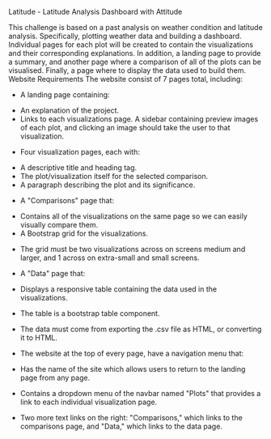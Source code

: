 Latitude - Latitude Analysis Dashboard with Attitude

This challenge is based on a past analysis on weather condition and latitude analysis. Specifically, plotting weather data and building a dashboard.
Individual pages for each plot will be created to contain the visualizations and their corresponding explanations. In addition, a landing page to provide a summary, and another page where a comparison of all of the plots can be visualised. Finally, a page where to display the data used to build them.
Website Requirements
The website consist of 7 pages total, including:
* A landing page containing: 
- An explanation of the project.
- Links to each visualizations page. A sidebar containing preview images of each plot, and clicking an image should take the user to that visualization.

* Four visualization pages, each with: 
- A descriptive title and heading tag.
- The plot/visualization itself for the selected comparison.
- A paragraph describing the plot and its significance.

* A "Comparisons" page that: 
- Contains all of the visualizations on the same page so we can easily visually compare them.
- A Bootstrap grid for the visualizations. 

* The grid must be two visualizations across on screens medium and larger, and 1 across on extra-small and small screens.

* A "Data" page that: 
- Displays a responsive table containing the data used in the visualizations. 

* The table is a bootstrap table component. 

* The data must come from exporting the .csv file as HTML, or converting it to HTML. 

* The website at the top of every page, have a navigation menu that:

* Has the name of the site which allows users to return to the landing page from any page.

* Contains a dropdown menu of the navbar named "Plots" that provides a link to each individual visualization page.

* Two more text links on the right: "Comparisons," which links to the comparisons page, and "Data," which links to the data page.

